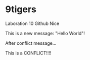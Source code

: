# 9tigers
Laboration 10
Github
Nice


This is a new message: "Hello World"!

After conflict message...

This is a CONFLICT!!!!